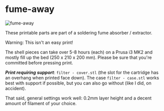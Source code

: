 # fume-away

![fume-away](r.gif)

These printable parts are part of a soldering fume absorber / extractor. 

Warning: This isn't an easy print! 

The shell pieces can take over 5-8 hours (each) on a Prusa i3 MK2 and mostly fill up the bed (250 x 210 x 200 mm). Please be sure that you're committed before pressing print.

***Print requiring support***: `filter - cover.stl` (the slot for the cartridge has an overhang when printed face down). The case `filter - case.stl` works best with support if possible, but you can also go without (like I did, on accident).

That said, general settings work well: 0.2mm layer height and a decent amount of filament of your choice.
